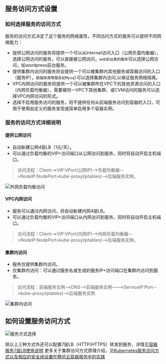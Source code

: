 ## 服务访问方式设置
### 如何选择服务的访问方式

服务的访问方式决定了这个服务的网络属性，不同访问方式的服务可以提供不同网络能力：

- 提供公网访问的服务将提供一个可以从Internet访问入口（公网负载均衡器），选择公网访问的服务，可以直接被公网访问，`web前台类的服务`可以选择公网访问，如wordpress前台服务。
- 提供集群内访问的服务将会提供一个可以被集群内其他服务或容器访问的入口（服务IP），`数据库类等服务如Mysql`可以选择集群内访问,以保证服务网络隔离。
- VPC内网访问的服务将提供一个可以被集群所在VPC下的其他资源访问的入口（内网负载均衡器），需要被同一VPC下其他集群、或CVM访问的服务可以选择VPC内网访问的形式。
- 选择不启用服务访问的服务，将不提供任何从前端服务访问到容器的入口，可用于使用自定义的服务发现或简单启用多个容器实例。

### 服务的访问方式详细说明
#### 提供公网访问


- 自动新建公网4层LB（1元/天）。
- 可以通过负载均衡的VIP+访问端口从公网访问到服务，同时将自动开启主机端口。

>访问流程：Client-->VIP:VPort(公网IP)-->负载均衡器-->NodeIP:NodePort>kube-proxy(iptables)-->后端服务实例。

![外网负载均衡访问](https://mc.qcloudimg.com/static/img/497412acf075bdf5d098b4f0ff36bbad/image.png)


#### VPC内网访问

- 服务可以通过内网访问，将自动新建内网4层LB。
- 可以通过负载均衡的VIP+访问端口从内网访问到服务，同时将自动开启主机端口。

>访问流程：Client-->VIP:VPort(内网IP)-->内网负载均衡器-->NodeIP:NodePort>kube-proxy(iptables)-->后端服务实例。


#### 集群内访问

- 服务仅提供集群内访问。
- 仅集群内访问：可以通过服务名或生成的服务IP+访问端口在集群内访问到服务。

>访问流程：前端服务实例-->DNS-->前端服务实例--->ServiceIP:Port-->kube-proxy(iptables)-->后端服务实例

![集群内访问](https://mc.qcloudimg.com/static/img/e0f881ecf7d7d43b7ad363dd8264c0a9/image.png)

## 如何设置服务访问方式
![服务方式选择](https://mc.qcloudimg.com/static/img/f990c01f87ee9a6262275ba5464d124a/image.png)



除以上三种方式外还可以配置7层LB（HTTP/HTTPS）转发到服务，详情见[容器服务7层LB使用说明](https://www.qcloud.com/document/product/457/8841?!preview=true&lang=zh)
更多关于集群访问方式原理介绍，见[Kubernetes服务访问方式以及相应的安全组设置在腾讯云容器服务中的实践](https://www.qcloud.com/community/article/711355)